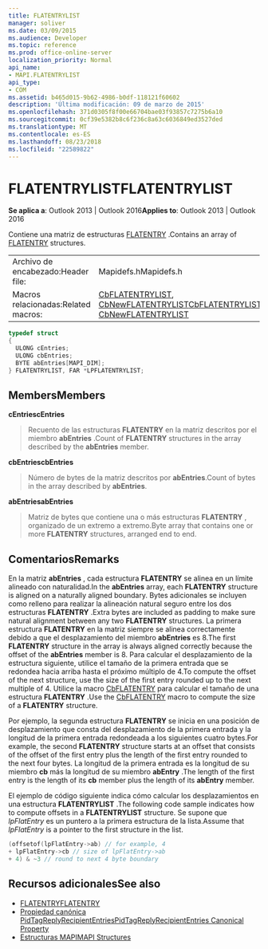 ```yaml
---
title: FLATENTRYLIST
manager: soliver
ms.date: 03/09/2015
ms.audience: Developer
ms.topic: reference
ms.prod: office-online-server
localization_priority: Normal
api_name:
- MAPI.FLATENTRYLIST
api_type:
- COM
ms.assetid: b465d015-9b62-4986-b0df-118121f60602
description: 'Última modificación: 09 de marzo de 2015'
ms.openlocfilehash: 371d0305f8f00e66704bae03f93857c7275b6a10
ms.sourcegitcommit: 0cf39e5382b8c6f236c8a63c6036849ed3527ded
ms.translationtype: MT
ms.contentlocale: es-ES
ms.lasthandoff: 08/23/2018
ms.locfileid: "22589822"
---
```

# <a name="flatentrylist"></a><span data-ttu-id="0f3c2-103">FLATENTRYLIST</span><span class="sxs-lookup"><span data-stu-id="0f3c2-103">FLATENTRYLIST</span></span>

<span data-ttu-id="0f3c2-104">**Se aplica a**: Outlook 2013 | Outlook 2016</span><span class="sxs-lookup"><span data-stu-id="0f3c2-104">**Applies to**: Outlook 2013 | Outlook 2016</span></span> 
  
<span data-ttu-id="0f3c2-105">Contiene una matriz de estructuras [FLATENTRY](flatentry.md) .</span><span class="sxs-lookup"><span data-stu-id="0f3c2-105">Contains an array of [FLATENTRY](flatentry.md) structures.</span></span> 
  
|||
|:-----|:-----|
|<span data-ttu-id="0f3c2-106">Archivo de encabezado:</span><span class="sxs-lookup"><span data-stu-id="0f3c2-106">Header file:</span></span>  <br/> |<span data-ttu-id="0f3c2-107">Mapidefs.h</span><span class="sxs-lookup"><span data-stu-id="0f3c2-107">Mapidefs.h</span></span>  <br/> |
|<span data-ttu-id="0f3c2-108">Macros relacionadas:</span><span class="sxs-lookup"><span data-stu-id="0f3c2-108">Related macros:</span></span>  <br/> |<span data-ttu-id="0f3c2-109">[CbFLATENTRYLIST](cbflatentrylist.md), [CbNewFLATENTRYLIST](cbnewflatentrylist.md)</span><span class="sxs-lookup"><span data-stu-id="0f3c2-109">[CbFLATENTRYLIST](cbflatentrylist.md), [CbNewFLATENTRYLIST](cbnewflatentrylist.md)</span></span> <br/> |
   
```cpp
typedef struct
{
  ULONG cEntries;
  ULONG cbEntries;
  BYTE abEntries[MAPI_DIM];
} FLATENTRYLIST, FAR *LPFLATENTRYLIST;

```

## <a name="members"></a><span data-ttu-id="0f3c2-110">Members</span><span class="sxs-lookup"><span data-stu-id="0f3c2-110">Members</span></span>

<span data-ttu-id="0f3c2-111">**cEntries**</span><span class="sxs-lookup"><span data-stu-id="0f3c2-111">**cEntries**</span></span>
  
> <span data-ttu-id="0f3c2-112">Recuento de las estructuras **FLATENTRY** en la matriz descritos por el miembro **abEntries** .</span><span class="sxs-lookup"><span data-stu-id="0f3c2-112">Count of **FLATENTRY** structures in the array described by the **abEntries** member.</span></span> 
    
<span data-ttu-id="0f3c2-113">**cbEntries**</span><span class="sxs-lookup"><span data-stu-id="0f3c2-113">**cbEntries**</span></span>
  
> <span data-ttu-id="0f3c2-114">Número de bytes de la matriz descritos por **abEntries**.</span><span class="sxs-lookup"><span data-stu-id="0f3c2-114">Count of bytes in the array described by **abEntries**.</span></span> 
    
<span data-ttu-id="0f3c2-115">**abEntries**</span><span class="sxs-lookup"><span data-stu-id="0f3c2-115">**abEntries**</span></span>
  
> <span data-ttu-id="0f3c2-116">Matriz de bytes que contiene una o más estructuras **FLATENTRY** , organizado de un extremo a extremo.</span><span class="sxs-lookup"><span data-stu-id="0f3c2-116">Byte array that contains one or more **FLATENTRY** structures, arranged end to end.</span></span> 
    
## <a name="remarks"></a><span data-ttu-id="0f3c2-117">Comentarios</span><span class="sxs-lookup"><span data-stu-id="0f3c2-117">Remarks</span></span>

<span data-ttu-id="0f3c2-118">En la matriz **abEntries** , cada estructura **FLATENTRY** se alinea en un límite alineado con naturalidad.</span><span class="sxs-lookup"><span data-stu-id="0f3c2-118">In the **abEntries** array, each **FLATENTRY** structure is aligned on a naturally aligned boundary.</span></span> <span data-ttu-id="0f3c2-119">Bytes adicionales se incluyen como relleno para realizar la alineación natural seguro entre los dos estructuras **FLATENTRY** .</span><span class="sxs-lookup"><span data-stu-id="0f3c2-119">Extra bytes are included as padding to make sure natural alignment between any two **FLATENTRY** structures.</span></span> <span data-ttu-id="0f3c2-120">La primera estructura **FLATENTRY** en la matriz siempre se alinea correctamente debido a que el desplazamiento del miembro **abEntries** es 8.</span><span class="sxs-lookup"><span data-stu-id="0f3c2-120">The first **FLATENTRY** structure in the array is always aligned correctly because the offset of the **abEntries** member is 8.</span></span> <span data-ttu-id="0f3c2-121">Para calcular el desplazamiento de la estructura siguiente, utilice el tamaño de la primera entrada que se redondea hacia arriba hasta el próximo múltiplo de 4.</span><span class="sxs-lookup"><span data-stu-id="0f3c2-121">To compute the offset of the next structure, use the size of the first entry rounded up to the next multiple of 4.</span></span> <span data-ttu-id="0f3c2-122">Utilice la macro [CbFLATENTRY](cbflatentry.md) para calcular el tamaño de una estructura **FLATENTRY** .</span><span class="sxs-lookup"><span data-stu-id="0f3c2-122">Use the [CbFLATENTRY](cbflatentry.md) macro to compute the size of a **FLATENTRY** structure.</span></span> 
  
<span data-ttu-id="0f3c2-123">Por ejemplo, la segunda estructura **FLATENTRY** se inicia en una posición de desplazamiento que consta del desplazamiento de la primera entrada y la longitud de la primera entrada redondeada a los siguientes cuatro bytes.</span><span class="sxs-lookup"><span data-stu-id="0f3c2-123">For example, the second **FLATENTRY** structure starts at an offset that consists of the offset of the first entry plus the length of the first entry rounded to the next four bytes.</span></span> <span data-ttu-id="0f3c2-124">La longitud de la primera entrada es la longitud de su miembro **cb** más la longitud de su miembro **abEntry** .</span><span class="sxs-lookup"><span data-stu-id="0f3c2-124">The length of the first entry is the length of its **cb** member plus the length of its **abEntry** member.</span></span> 
  
<span data-ttu-id="0f3c2-125">El ejemplo de código siguiente indica cómo calcular los desplazamientos en una estructura **FLATENTRYLIST** .</span><span class="sxs-lookup"><span data-stu-id="0f3c2-125">The following code sample indicates how to compute offsets in a **FLATENTRYLIST** structure.</span></span> <span data-ttu-id="0f3c2-126">Se supone que _lpFlatEntry_ es un puntero a la primera estructura de la lista.</span><span class="sxs-lookup"><span data-stu-id="0f3c2-126">Assume that  _lpFlatEntry_ is a pointer to the first structure in the list.</span></span> 
  
```cpp
(offsetof(lpFlatEntry->ab) // for example, 4
+ lpFlatEntry->cb // size of lpFlatEntry->ab 
+ 4) & ~3 // round to next 4 byte boundary
```

## <a name="see-also"></a><span data-ttu-id="0f3c2-127">Recursos adicionales</span><span class="sxs-lookup"><span data-stu-id="0f3c2-127">See also</span></span>

- [<span data-ttu-id="0f3c2-128">FLATENTRY</span><span class="sxs-lookup"><span data-stu-id="0f3c2-128">FLATENTRY</span></span>](flatentry.md)
- [<span data-ttu-id="0f3c2-129">Propiedad canónica PidTagReplyRecipientEntries</span><span class="sxs-lookup"><span data-stu-id="0f3c2-129">PidTagReplyRecipientEntries Canonical Property</span></span>](pidtagreplyrecipiententries-canonical-property.md)
- [<span data-ttu-id="0f3c2-130">Estructuras MAPI</span><span class="sxs-lookup"><span data-stu-id="0f3c2-130">MAPI Structures</span></span>](mapi-structures.md)


